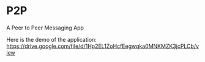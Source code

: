 # P2P
A Peer to Peer Messaging App

Here is the demo of the application: https://drive.google.com/file/d/1Hp2EL1ZoHcfEegwqka0MNKMZK3jcPLCb/view
